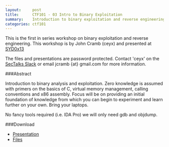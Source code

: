 ```yaml
---
layout:     post
title:      CTF101 - 03 Intro to Binary Exploitation
summary:    Introduction to binary exploitation and reverse engineering
categories: ctf101
---
```


This is the first in series workshop on binary exploitation and reverse engineering. This workshop is by John Cramb (ceyx) and presented at [SYD0x13](https://www.meetup.com/SecTalks/events/231739879/)

The files and presentations are password protected. Contact 'ceyx' on the [SecTalks Slack](http://www.sectalks.org/#get-in-touch) or email jcramb {at} gmail.com for more information.

###Abstract

Introduction to binary analysis and exploitation. Zero knowledge is assumed with primers on the basics of C, virtual memory management, calling conventions and x86 assembly. Focus will be on providing an initial foundation of knowledge from which you can begin to experiment and learn further on your own. Bring your laptops. 

No fancy tools required (i.e. IDA Pro) we will only need gdb and objdump.

###Download
* [Presentation](/ctf101/03-binary-exploitation/0x00.slides.zip)
* [Files](https://github.com/sectalks/sectalks.github.io/tree/master/ctf101/03-binary-exploitation)
